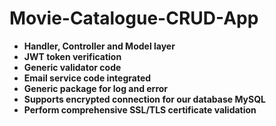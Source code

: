 # Movie-Catalogue-CRUD-App

* **Handler, Controller and Model layer**
* **JWT token verification**
* **Generic validator code**
* **Email service code integrated**
* **Generic package for log and error**
* **Supports encrypted connection for our database MySQL**
* **Perform comprehensive SSL/TLS certificate validation**
